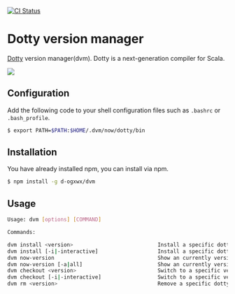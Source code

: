 [![CI Status](https://github.com/d-ogxwx/dvm/workflows/CI/badge.svg)](https://github.com/d-ogxwx/dvm/actions)

# Dotty version manager

<a href="https://dotty.epfl.ch/">Dotty</a> version manager(dvm). Dotty is a next-generation compiler for Scala.

<img src="demo.gif">

## Configuration

Add the following code to your shell configuration files such as `.bashrc` or `.bash_profile`. 

```bash
$ export PATH=$PATH:$HOME/.dvm/now/dotty/bin
```

## Installation 

You have already installed npm, you can install via npm.

```bash
$ npm install -g d-ogxwx/dvm
```

## Usage

```bash
Usage: dvm [options] [COMMAND]

Commands:

dvm install <version>                           Install a specific dotty version. 
dvm install [-i|-interactive]                   Install a specific dotty version(interactive mode). 
dvm now-version                                 Show an currently version on dvm.
dvm now-version [-a|all]                        Show an currently version and all cached versions on dvm.
dvm checkout <version>                          Switch to a specific version cached on dvm.
dvm checkout [-i|-interactive]                  Switch to a specific version cached on dvm(interactive mode).
dvm rm <version>                                Remove a specific dotty version.

```





